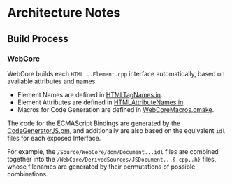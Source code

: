 
# Architecture Notes


## Build Process

### WebCore

WebCore builds each `HTML...Element.cpp` interface automatically, based on available
attributes and names.

- Element Names are defined in [HTMLTagNames.in](/Source/WebCore/html/HTMLTagNames.in).
- Element Attributes are defined in [HTMLAttributeNames.in](/Source/WebCore/html/HTMLAttributeNames.in).
- Macros for Code Generation are defined in [WebCoreMacros.cmake](/Source/WebCore/WebCoreMacros.cmake).


The code for the ECMAScript Bindings are generated by the [CodeGeneratorJS.pm](/Source/WebCore/bindings/scripts/CodeGeneratorJS.pm),
and additionally are also based on the equivalent `idl` files for each exposed Interface.

For example, the `/Source/WebCore/dom/Document...idl` files are combined together into
the `/WebCore/DerivedSources/JSDocument...{.cpp,.h}` files, whose filenames are generated
by their permutations of possible combinations.

